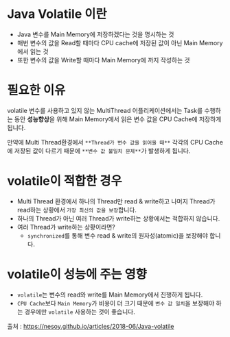 
Java Volatile 이란
=

-   Java 변수를 Main Memory에 저장하겠다는 것을 명시하는 것
-   매번 변수의 값을 Read할 때마다 CPU cache에 저장된 값이 아닌 Main Memory에서 읽는 것
-   또한 변수의 값을 Write할 때마다 Main Memory에 까지 작성하는 것

  

필요한 이유
=

volatile  변수를 사용하고 있지 않는 MultiThread 어플리케이션에서는 Task를 수행하는 동안 **성능향상**을 위해 Main Memory에서 읽은 변수 값을 CPU Cache에 저장하게 됩니다.

만약에 Multi Thread환경에서  `**Thread가 변수 값을 읽어올 때**`  각각의 CPU Cache에 저장된 값이 다르기 때문에  `**변수 값 불일치 문제**`가 발생하게 됩니다.

volatile이 적합한 경우
=
-   Multi Thread 환경에서 하나의 Thread만 read & write하고 나머지 Thread가 read하는 상황에서 `가장 최신의 값을 보장`합니다.
-   하나의 Thread가 아닌 여러 Thread가 write하는 상황에서는 적합하지 않습니다.
-   여러 Thread가 write하는 상황이라면?
    -   `synchronized`를 통해 변수 read & write의 원자성(atomic)을 보장해야 합니다.

volatile이 성능에 주는 영향
=

-   `volatile`는 변수의 read와 write를 Main Memory에서 진행하게 됩니다.
-   `CPU Cache`보다  `Main Memory`가 비용이 더 크기 때문에  `변수 값 일치`을 보장해야 하는 경우에만  `volatile`  사용하는 것이 좋습니다.

  

  

출처 : https://nesoy.github.io/articles/2018-06/Java-volatile
<!--stackedit_data:
eyJoaXN0b3J5IjpbLTE5MjgyODc1MDBdfQ==
-->
